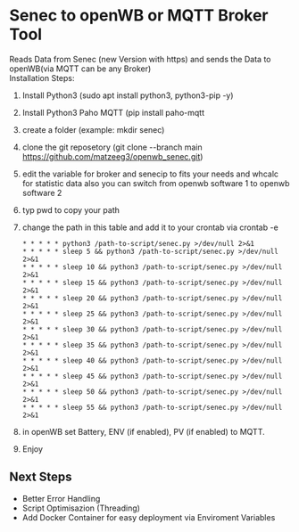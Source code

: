 # Senec to openWB or MQTT Broker Tool
Reads Data from Senec (new Version with https) and sends the Data to openWB(via MQTT can be any Broker)  
Installation Steps:  
1. Install Python3 (sudo apt install python3, python3-pip -y)
2. Install Python3 Paho MQTT (pip install paho-mqtt
3. create a folder (example: mkdir senec)
4. clone the git reposetory (git clone --branch main https://github.com/matzeeg3/openwb_senec.git)
5. edit the variable for broker and senecip to fits your needs and whcalc for statistic data also you can switch from openwb software 1 to openwb software 2
6. typ pwd to copy your path
7. change the path in this table and add it to your crontab via crontab -e
   ```
   * * * * * python3 /path-to-script/senec.py >/dev/null 2>&1
   * * * * * sleep 5 && python3 /path-to-script/senec.py >/dev/null 2>&1
   * * * * * sleep 10 && python3 /path-to-script/senec.py >/dev/null 2>&1
   * * * * * sleep 15 && python3 /path-to-script/senec.py >/dev/null 2>&1
   * * * * * sleep 20 && python3 /path-to-script/senec.py >/dev/null 2>&1
   * * * * * sleep 25 && python3 /path-to-script/senec.py >/dev/null 2>&1
   * * * * * sleep 30 && python3 /path-to-script/senec.py >/dev/null 2>&1
   * * * * * sleep 35 && python3 /path-to-script/senec.py >/dev/null 2>&1
   * * * * * sleep 40 && python3 /path-to-script/senec.py >/dev/null 2>&1
   * * * * * sleep 45 && python3 /path-to-script/senec.py >/dev/null 2>&1
   * * * * * sleep 50 && python3 /path-to-script/senec.py >/dev/null 2>&1
   * * * * * sleep 55 && python3 /path-to-script/senec.py >/dev/null 2>&1
   ```
8. in openWB set Battery, ENV (if enabled), PV (if enabled) to MQTT.

9. Enjoy


## Next Steps
- Better Error Handling
- Script Optimisazion (Threading)
- Add Docker Container for easy deployment via Enviroment Variables
